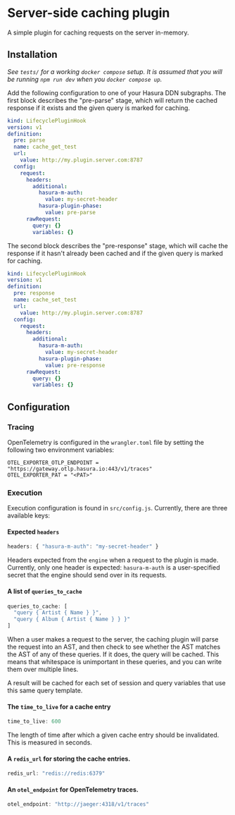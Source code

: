 # Server-side caching plugin

A simple plugin for caching requests on the server in-memory.

## Installation

_See `tests/` for a working `docker compose` setup. It is assumed that you will
be running `npm run dev` when you `docker compose up`._

Add the following configuration to one of your Hasura DDN subgraphs. The first
block describes the "pre-parse" stage, which will return the cached response if
it exists and the given query is marked for caching.

```yaml
kind: LifecyclePluginHook
version: v1
definition:
  pre: parse
  name: cache_get_test
  url:
    value: http://my.plugin.server.com:8787
  config:
    request:
      headers:
        additional:
          hasura-m-auth:
            value: my-secret-header
          hasura-plugin-phase:
            value: pre-parse
      rawRequest:
        query: {}
        variables: {}
```

The second block describes the "pre-response" stage, which will cache the
response if it hasn't already been cached and if the given query is marked for
caching.

```yaml
kind: LifecyclePluginHook
version: v1
definition:
  pre: response
  name: cache_set_test
  url:
    value: http://my.plugin.server.com:8787
  config:
    request:
      headers:
        additional:
          hasura-m-auth:
            value: my-secret-header
          hasura-plugin-phase:
            value: pre-response
      rawRequest:
        query: {}
        variables: {}
```

## Configuration

### Tracing

OpenTelemetry is configured in the `wrangler.toml` file by setting the
following two environment variables:

```
OTEL_EXPORTER_OTLP_ENDPOINT = "https://gateway.otlp.hasura.io:443/v1/traces"
OTEL_EXPORTER_PAT = "<PAT>"
```

### Execution

Execution configuration is found in `src/config.js`. Currently, there are three
available keys:

#### Expected `headers`

```javascript
headers: { "hasura-m-auth": "my-secret-header" }
```

Headers expected from the `engine` when a request to the plugin is made.
Currently, only one header is expected: `hasura-m-auth` is a user-specified
secret that the engine should send over in its requests.

#### A list of `queries_to_cache`

```javascript
queries_to_cache: [
  "query { Artist { Name } }",
  "query { Album { Artist { Name } } }"
]
```

When a user makes a request to the server, the caching plugin will parse the
request into an AST, and then check to see whether the AST matches the AST of
any of these queries. If it does, the query will be cached. This means that
whitespace is unimportant in these queries, and you can write them over
multiple lines.

A result will be cached for each set of session and query variables that use
this same query template.

#### The `time_to_live` for a cache entry

```javascript
time_to_live: 600
```

The length of time after which a given cache entry should be invalidated. This
is measured in seconds.

#### A `redis_url` for storing the cache entries.

```javascript
redis_url: "redis://redis:6379"
```

#### An `otel_endpoint` for OpenTelemetry traces.

```javascript
otel_endpoint: "http://jaeger:4318/v1/traces"
```
